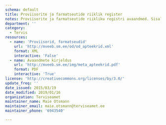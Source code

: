 ```yaml
---
schema: default
title: Proviisorite ja farmatseutide riiklik register
notes: Proviisorite ja farmatseutide riikliku registri avaandmed. Sisaldab infot nii isikute kui nende kutse ning töökohtade kohta.
department: ''
category:
  - Tervis
resources:
  - name: 'Proviisorid, farmatseudid'
    url: 'http://mveeb.sm.ee/od/od_apteekrid.xml'
    format: XML
    interactive: 'False'
  - name: Avaandmete kirjeldus
    url: 'http://mveeb.sm.ee/img/meta_apteekrid.pdf'
    format: PDF
    interactive: 'True'
license: 'http://creativecommons.org/licenses/by/3.0/'
update_freq: ''
date_issued: 2015/03/19
date_modified: 2019/01/16
organization: Terviseamet
maintainer_name: Maie Otsmann
maintainer_email: maie.otsmann@terviseamet.ee
maintainer_phone: '6943540'

---
```

